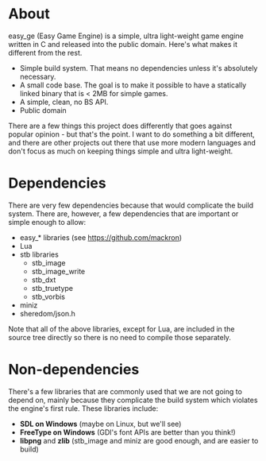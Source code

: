 # About
easy_ge (Easy Game Engine) is a simple, ultra light-weight game engine written
in C and released into the public domain. Here's what makes it different from
the rest.
 * Simple build system. That means no dependencies unless it's absolutely
   necessary.
 * A small code base. The goal is to make it possible to have a statically
   linked binary that is < 2MB for simple games.
 * A simple, clean, no BS API.
 * Public domain
 
There are a few things this project does differently that goes against popular
opinion - but that's the point. I want to do something a bit different, and
there are other projects out there that use more modern languages and don't
focus as much on keeping things simple and ultra light-weight.


# Dependencies
There are very few dependencies because that would complicate the build system.
There are, however, a few dependencies that are important or simple enough to
allow:
 * easy_* libraries (see https://github.com/mackron)
 * Lua
 * stb libraries
   * stb_image
   * stb_image_write
   * stb_dxt
   * stb_truetype
   * stb_vorbis
 * miniz
 * sheredom/json.h
 
Note that all of the above libraries, except for Lua, are included in the source
tree directly so there is no need to compile those separately.
 
 
# Non-dependencies
There's a few libraries that are commonly used that we are not going to depend
on, mainly because they complicate the build system which violates the engine's
first rule. These libraries include:

 * **SDL on Windows** (maybe on Linux, but we'll see)
 * **FreeType on Windows** (GDI's font APIs are better than you think!)
 * **libpng** and **zlib** (stb_image and miniz are good enough, and are easier to build)
   